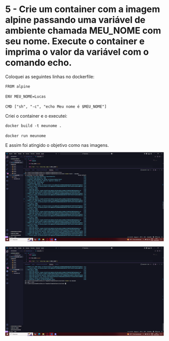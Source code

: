 # 5 - Crie um container com a imagem alpine passando uma variável de ambiente chamada MEU_NOME com seu nome. Execute o container e imprima o valor da variável com o comando echo.

Coloquei as seguintes linhas no dockerfile:
```
FROM alpine

ENV MEU_NOME=Lucas

CMD ["sh", "-c", "echo Meu nome é $MEU_NOME"]
```
Criei o container e o executei:
```
docker build -t meunome .

docker run meunome
```
E assim foi atingido o objetivo como nas imagens.

![print 5.1](/Prints/5.1.png)

![print 5.2](/Prints/5.2.png)